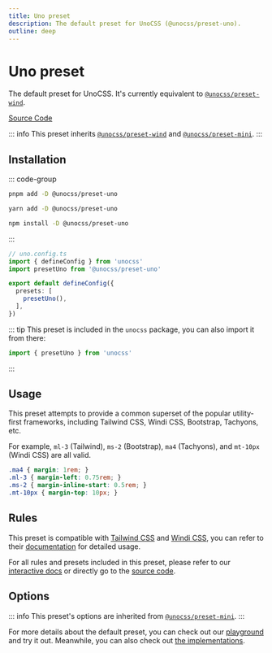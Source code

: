 ```yaml
---
title: Uno preset
description: The default preset for UnoCSS (@unocss/preset-uno).
outline: deep
---
```


# Uno preset

The default preset for UnoCSS. It's currently equivalent to [`@unocss/preset-wind`](/presets/wind).

[Source Code](https://github.com/unocss/unocss/tree/main/packages/preset-uno)

::: info
This preset inherits [`@unocss/preset-wind`](/presets/wind) and [`@unocss/preset-mini`](/presets/mini).
:::

## Installation

::: code-group
  ```bash [pnpm]
  pnpm add -D @unocss/preset-uno
  ```
  ```bash [yarn]
  yarn add -D @unocss/preset-uno
  ```
  ```bash [npm]
  npm install -D @unocss/preset-uno
  ```
:::

```ts
// uno.config.ts
import { defineConfig } from 'unocss'
import presetUno from '@unocss/preset-uno'

export default defineConfig({
  presets: [
    presetUno(),
  ],
})
```

::: tip
This preset is included in the `unocss` package, you can also import it from there:

```ts
import { presetUno } from 'unocss'
```
:::

## Usage

This preset attempts to provide a common superset of the popular utility-first frameworks, including Tailwind CSS, Windi CSS, Bootstrap, Tachyons, etc.

For example, `ml-3` (Tailwind), `ms-2` (Bootstrap), `ma4` (Tachyons), and `mt-10px` (Windi CSS) are all valid.

```css
.ma4 { margin: 1rem; }
.ml-3 { margin-left: 0.75rem; }
.ms-2 { margin-inline-start: 0.5rem; }
.mt-10px { margin-top: 10px; }
```

## Rules
This preset is compatible with [Tailwind CSS](https://tailwindcss.com/) and [Windi CSS](https://windicss.org/), you can refer to their [documentation](https://tailwindcss.com/docs) for detailed usage.

For all rules and presets included in this preset, please refer to our [interactive docs](https://unocss.dev/interactive/) or directly go to the [source code](https://github.com/unocss/unocss/tree/main/packages/preset-uno).

## Options

::: info
This preset's options are inherited from [`@unocss/preset-mini`](/presets/mini#options).
:::

For more details about the default preset, you can check out our [playground](https://uno.antfu.me/play/) and try it out. Meanwhile, you can also check out [the implementations](https://github.com/unocss/unocss/tree/main/packages).
